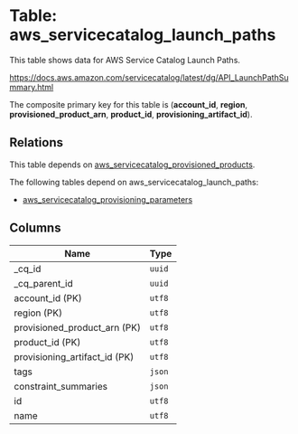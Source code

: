 # Table: aws_servicecatalog_launch_paths

This table shows data for AWS Service Catalog Launch Paths.

https://docs.aws.amazon.com/servicecatalog/latest/dg/API_LaunchPathSummary.html

The composite primary key for this table is (**account_id**, **region**, **provisioned_product_arn**, **product_id**, **provisioning_artifact_id**).

## Relations

This table depends on [aws_servicecatalog_provisioned_products](aws_servicecatalog_provisioned_products.md).

The following tables depend on aws_servicecatalog_launch_paths:
  - [aws_servicecatalog_provisioning_parameters](aws_servicecatalog_provisioning_parameters.md)

## Columns

| Name          | Type          |
| ------------- | ------------- |
|_cq_id|`uuid`|
|_cq_parent_id|`uuid`|
|account_id (PK)|`utf8`|
|region (PK)|`utf8`|
|provisioned_product_arn (PK)|`utf8`|
|product_id (PK)|`utf8`|
|provisioning_artifact_id (PK)|`utf8`|
|tags|`json`|
|constraint_summaries|`json`|
|id|`utf8`|
|name|`utf8`|